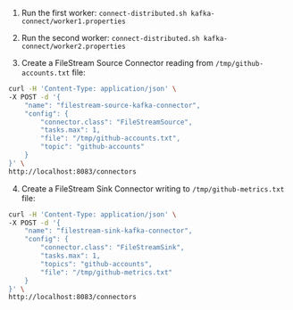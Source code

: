 1. Run the first worker:
`connect-distributed.sh kafka-connect/worker1.properties`

2. Run the second worker:
`connect-distributed.sh kafka-connect/worker2.properties`

3. Create a FileStream Source Connector reading from `/tmp/github-accounts.txt` file:
```bash
curl -H 'Content-Type: application/json' \
-X POST -d '{
    "name": "filestream-source-kafka-connector",
    "config": {
        "connector.class": "FileStreamSource",
        "tasks.max": 1,
        "file": "/tmp/github-accounts.txt",
        "topic": "github-accounts"
    }
}' \
http://localhost:8083/connectors
```

4. Create a FileStream Sink Connector writing to `/tmp/github-metrics.txt` file:
```bash
curl -H 'Content-Type: application/json' \
-X POST -d '{
    "name": "filestream-sink-kafka-connector",
    "config": {
        "connector.class": "FileStreamSink",
        "tasks.max": 1,
        "topics": "github-accounts",
        "file": "/tmp/github-metrics.txt"
    }
}' \
http://localhost:8083/connectors
```

